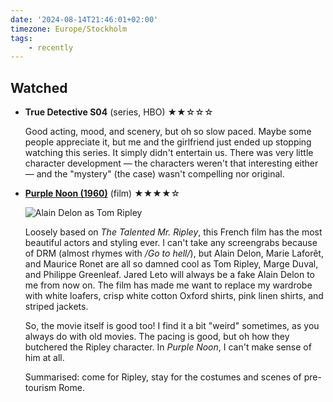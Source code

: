 ```yaml
---
date: '2024-08-14T21:46:01+02:00'
timezone: Europe/Stockholm
tags:
    - recently
---
```


## Watched

- **True Detective S04** (series, HBO) ★★☆☆☆

  Good acting, mood, and scenery, but oh so slow paced. Maybe some people appreciate it, but me and the girlfriend just ended up stopping watching this series. It simply didn't entertain us. There was very little character development — the characters weren't that interesting either — and the "mystery" (the case) wasn't compelling nor original.

- [**Purple Noon (1960)**](https://en.wikipedia.org/wiki/Purple_Noon) (film) ★★★★☆

  ![Alain Delon as Tom Ripley](https://www.austinchronicle.com/binary/f265/SS.PurpleNoon.jpg)

  Loosely based on _The Talented Mr. Ripley_, this French film has the most beautiful actors and styling ever. I can't take any screengrabs because of DRM (almost rhymes with _/Go to hell/_), but Alain Delon, Marie Laforêt, and Maurice Ronet are all so damned cool as Tom Ripley, Marge Duval, and Philippe Greenleaf. Jared Leto will always be a fake Alain Delon to me from now on. The film has made me want to replace my wardrobe with white loafers, crisp white cotton Oxford shirts, pink linen shirts, and striped jackets.
  
  So, the movie itself is good too! I find it a bit "weird" sometimes, as you always do with old movies. The pacing is good, but oh how they butchered the Ripley character. In _Purple Noon_, I can't make sense of him at all.
  
  Summarised: come for Ripley, stay for the costumes and scenes of pre-tourism Rome.
